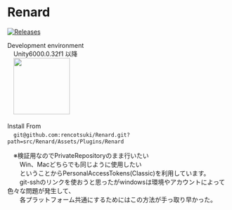 Renard
===
[![Releases](https://img.shields.io/github/release/rencotsuki/Renard.svg)](https://github.com/rencotsuki/Renard/releases)

Development environment  
　Unity6000.0.32f1 以降  
　<img src="https://cdn.sanity.io/images/fuvbjjlp/production/f139fd06314dc205cb4bd4c8150aa42f052ed62c-2304x1296.png" width="128">  

Install From  
　`git@github.com:rencotsuki/Renard.git?path=src/Renard/Assets/Plugins/Renard`  

　※検証用なのでPrivateRepositoryのまま行いたい  
　　Win、Macどちらでも同じように使用したい  
　　ということからPersonalAccessTokens(Classic)を利用しています。  
　　git-sshのリンクを使おうと思ったがwindowsは環境やアカウントによって色々な問題が発生して、  
　　各プラットフォーム共通にするためにはこの方法が手っ取り早かった。  
